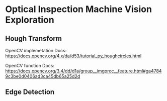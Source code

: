# Optical Inspection Machine Vision Exploration 

## Hough Transform

OpenCV implemetation Docs: https://docs.opencv.org/4.x/da/d53/tutorial_py_houghcircles.html

OpenCV function Docs: https://docs.opencv.org/3.4/dd/d1a/group__imgproc__feature.html#ga47849c3be0d0406ad3ca45db65a25d2d




## Edge Detection




